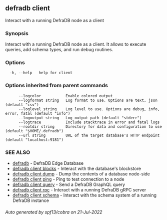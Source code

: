 ## defradb client

Interact with a running DefraDB node as a client

### Synopsis

Interact with a running DefraDB node as a client.
It allows to execute queries, add schema types, and run debug routines.

### Options

```
  -h, --help   help for client
```

### Options inherited from parent commands

```
      --logcolor           Enable colored output
      --logformat string   Log format to use. Options are text, json (default "csv")
      --loglevel string    Log level to use. Options are debug, info, error, fatal (default "info")
      --logoutput string   Log output path (default "stderr")
      --logtrace           Include stacktrace in error and fatal logs
      --rootdir string     Directory for data and configuration to use (default "$HOME/.defradb")
      --url string         URL of the target database's HTTP endpoint (default "localhost:9181")
```

### SEE ALSO

* [defradb](defradb.md)	 - DefraDB Edge Database
* [defradb client blocks](defradb_client_blocks.md)	 - Interact with the database's blockstore
* [defradb client dump](defradb_client_dump.md)	 - Dump the contents of a database node-side
* [defradb client ping](defradb_client_ping.md)	 - Ping to test connection to a node
* [defradb client query](defradb_client_query.md)	 - Send a DefraDB GraphQL query
* [defradb client rpc](defradb_client_rpc.md)	 - Interact with a running DefraDB gRPC server
* [defradb client schema](defradb_client_schema.md)	 - Interact with the schema system of a running DefraDB instance

###### Auto generated by spf13/cobra on 21-Jul-2022
